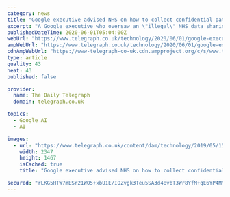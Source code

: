 ```yaml
---
category: news
title: "Google executive advised NHS on how to collect confidential patient data"
excerpt: "A Google executive who oversaw an \"illegal\" NHS data sharing project has been advising the health service on collecting confidential patient information during the coronavirus pan"
publishedDateTime: 2020-06-01T05:04:00Z
webUrl: "https://www.telegraph.co.uk/technology/2020/06/01/google-executive-advised-nhs-collect-confidential-patient-data/"
ampWebUrl: "https://www.telegraph.co.uk/technology/2020/06/01/google-executive-advised-nhs-collect-confidential-patient-data/amp/"
cdnAmpWebUrl: "https://www-telegraph-co-uk.cdn.ampproject.org/c/s/www.telegraph.co.uk/technology/2020/06/01/google-executive-advised-nhs-collect-confidential-patient-data/amp/"
type: article
quality: 43
heat: 43
published: false

provider:
  name: The Daily Telegraph
  domain: telegraph.co.uk

topics:
  - Google AI
  - AI

images:
  - url: "https://www.telegraph.co.uk/content/dam/technology/2019/05/15/TELEMMGLPICT000154090603_trans_NvBQzQNjv4Bq0Nlh1GlhmRcMOfcjniRzVuRbZLLujmLLfebcBEfXAME.jpeg"
    width: 2347
    height: 1467
    isCached: true
    title: "Google executive advised NHS on how to collect confidential patient data"

secured: "rLKG5HTW7mESr21WO5+xbU1E/IOZvgk3Teu5SA3d48vbT3Wr8YfM+qE6YP4MM8GhQwVIEIhQOrUYX6qW8IarwnfBHMIIrmKDpoP59A0TMX1wdCQygUQ7uIYOclBHY1Z2SaJgIBI6lqGSaAqB5ck/1OpKZVyQpUtpfYMdoPfEzZ9SaY7PxyXvPiO/NFAusfAKCAmziYLwTWhWvS0q44UjBAxOrIV0LziE02cnOPmrTzbsmGgbLfBDWC/bT1DSB27UdSXwlRywh2ndI5Kru+ocOGH4kAuXp1jGtsNTLIJTqTDcUTDsLEZwco2bZzgbqdlp1lLnqetuEYkI1anJjEO9mbS5j9mC0Qk6pxh8gL6vNCaYujcTVY36nQC6sy3l1AqLl0BJ9Fe94K2Vg0lZH77rXzOcrHextL/WvGLQnmLZy+QQTNysk46DEAee5KRZQwENznMFvWoLJa9hBULR+pe/rOYa6WJm2Qd6SaCq12cLkis=;qKfXscxWju2sMLynBcIxIQ=="
---
```


